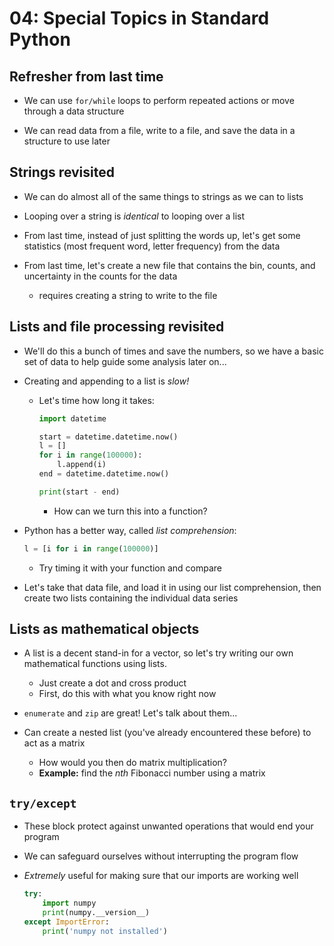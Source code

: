 04: Special Topics in Standard Python
================================================================================

Refresher from last time
--------------------------------------------------------------------------------

- We can use `for/while` loops to perform repeated actions or move through a
  data structure

- We can read data from a file, write to a file, and save the data in a
  structure to use later


Strings revisited
--------------------------------------------------------------------------------

- We can do almost all of the same things to strings as we can to lists

- Looping over a string is *identical* to looping over a list

- From last time, instead of just splitting the words up, let's get some
  statistics (most frequent word, letter frequency) from the data

- From last time, let's create a new file that contains the bin, counts, and
  uncertainty in the counts for the data
  - requires creating a string to write to the file


Lists and file processing revisited
--------------------------------------------------------------------------------

- We'll do this a bunch of times and save the numbers, so we have a basic set of
  data to help guide some analysis later on...

- Creating and appending to a list is *slow!*
  - Let's time how long it takes:
    ```python
    import datetime

    start = datetime.datetime.now()
    l = []
    for i in range(100000):
        l.append(i)
    end = datetime.datetime.now()

    print(start - end)
    ```

    - How can we turn this into a function?

- Python has a better way, called *list comprehension*:
  ```python
  l = [i for i in range(100000)]
  ```
  - Try timing it with your function and compare

- Let's take that data file, and load it in using our list comprehension, then
  create two lists containing the individual data series


Lists as mathematical objects
--------------------------------------------------------------------------------

- A list is a decent stand-in for a vector, so let's try writing our own
  mathematical functions using lists.
  - Just create a dot and cross product
  - First, do this with what you know right now

- `enumerate` and `zip` are great! Let's talk about them...

- Can create a nested list (you've already encountered these before) to act as
  a matrix
  - How would you then do matrix multiplication?
  - **Example:** find the *nth* Fibonacci number using a matrix

`try/except`
--------------------------------------------------------------------------------

- These block protect against unwanted operations that would end your program

- We can safeguard ourselves without interrupting the program flow

- *Extremely* useful for making sure that our imports are working well
  ```python
  try:
      import numpy
      print(numpy.__version__)
  except ImportError:
      print('numpy not installed')
  ```
